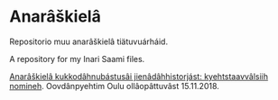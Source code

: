 # Anarâškielâ

Repositorio muu anarâškielâ tiätuvuárháid.

A repository for my Inari Saami files.

[Anarâškielâ kukkodâhnubástusâi jienâdâhhistorjást: kyehtstaavvâlsiih nomineh](symposiumoovdanpyehtim_TK_18-11-15.pdf).  Oovdânpyehtim Oulu ollâopâttuvâst 15.11.2018.
